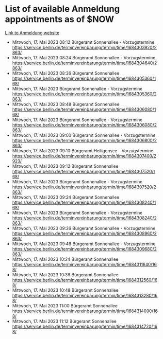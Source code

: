 # List of available Anmeldung appointments as of $NOW
[Link to Anmeldung website](https://service.berlin.de/terminvereinbarung/termin/tag.php?termin=1&anliegen[]=120686&dienstleisterlist=122210,122217,327316,122219,327312,122227,327314,122231,327346,122243,327348,122254,122252,329742,122260,329745,122262,329748,122271,327278,122273,327274,122277,327276,330436,122280,327294,122282,327290,122284,327292,122291,327270,122285,327266,122286,327264,122296,327268,150230,329760,122297,327286,122294,327284,122312,329763,122314,329775,122304,327330,122311,327334,122309,327332,317869,122281,327352,122279,329772,122283,122276,327324,122274,327326,122267,329766,122246,327318,122251,327320,122257,327322,122208,327298,122226,327300&herkunft=http%3A%2F%2Fservice.berlin.de%2Fdienstleistung%2F120686%2F)
- Mittwoch, 17. Mai 2023 08:12 Bürgeramt Sonnenallee - Vorzugstermine https://service.berlin.de/terminvereinbarung/termin/time/1684303920/2863/
- Mittwoch, 17. Mai 2023 08:24 Bürgeramt Sonnenallee - Vorzugstermine https://service.berlin.de/terminvereinbarung/termin/time/1684304640/2863/
- Mittwoch, 17. Mai 2023 08:36 Bürgeramt Sonnenallee https://service.berlin.de/terminvereinbarung/termin/time/1684305360/168/
- Mittwoch, 17. Mai 2023  Bürgeramt Sonnenallee - Vorzugstermine https://service.berlin.de/terminvereinbarung/termin/time/1684305360/2863/
- Mittwoch, 17. Mai 2023 08:48 Bürgeramt Sonnenallee https://service.berlin.de/terminvereinbarung/termin/time/1684306080/168/
- Mittwoch, 17. Mai 2023  Bürgeramt Sonnenallee - Vorzugstermine https://service.berlin.de/terminvereinbarung/termin/time/1684306080/2863/
- Mittwoch, 17. Mai 2023 09:00 Bürgeramt Sonnenallee - Vorzugstermine https://service.berlin.de/terminvereinbarung/termin/time/1684306800/2863/
- Mittwoch, 17. Mai 2023 09:10 Bürgeramt Heiligensee - Vorzugstermine https://service.berlin.de/terminvereinbarung/termin/time/1684307400/2923/
- Mittwoch, 17. Mai 2023 09:12 Bürgeramt Sonnenallee https://service.berlin.de/terminvereinbarung/termin/time/1684307520/168/
- Mittwoch, 17. Mai 2023  Bürgeramt Sonnenallee - Vorzugstermine https://service.berlin.de/terminvereinbarung/termin/time/1684307520/2863/
- Mittwoch, 17. Mai 2023 09:24 Bürgeramt Sonnenallee https://service.berlin.de/terminvereinbarung/termin/time/1684308240/168/
- Mittwoch, 17. Mai 2023  Bürgeramt Sonnenallee - Vorzugstermine https://service.berlin.de/terminvereinbarung/termin/time/1684308240/2863/
- Mittwoch, 17. Mai 2023 09:36 Bürgeramt Sonnenallee - Vorzugstermine https://service.berlin.de/terminvereinbarung/termin/time/1684308960/2863/
- Mittwoch, 17. Mai 2023 09:48 Bürgeramt Sonnenallee - Vorzugstermine https://service.berlin.de/terminvereinbarung/termin/time/1684309680/2863/
- Mittwoch, 17. Mai 2023 10:24 Bürgeramt Sonnenallee https://service.berlin.de/terminvereinbarung/termin/time/1684311840/168/
- Mittwoch, 17. Mai 2023 10:36 Bürgeramt Sonnenallee https://service.berlin.de/terminvereinbarung/termin/time/1684312560/168/
- Mittwoch, 17. Mai 2023 10:48 Bürgeramt Sonnenallee https://service.berlin.de/terminvereinbarung/termin/time/1684313280/168/
- Mittwoch, 17. Mai 2023 11:00 Bürgeramt Sonnenallee https://service.berlin.de/terminvereinbarung/termin/time/1684314000/168/
- Mittwoch, 17. Mai 2023 11:12 Bürgeramt Sonnenallee https://service.berlin.de/terminvereinbarung/termin/time/1684314720/168/
